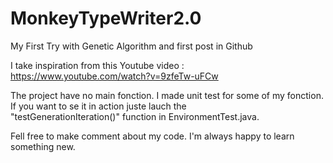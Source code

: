 # MonkeyTypeWriter2.0
My First Try with Genetic Algorithm and first post in Github

I take inspiration from this Youtube video : https://www.youtube.com/watch?v=9zfeTw-uFCw

The project have no main fonction. I made unit test for some of my fonction. If you want to se it in action juste lauch the  
"testGenerationIteration()" function  in EnvironmentTest.java.

Fell free to make comment about my code. I'm always happy to learn something new.
